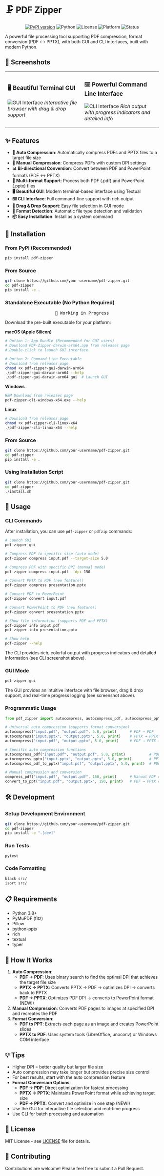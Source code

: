 # 🗜️ PDF Zipper

<div align="center">

[![PyPI version](https://badge.fury.io/py/pdf-zipper.svg)](https://badge.fury.io/py/pdf-zipper)
![Python](https://img.shields.io/badge/python-3.8+-blue.svg)
![License](https://img.shields.io/badge/license-MIT-green.svg)
![Platform](https://img.shields.io/badge/platform-macOS%20%7C%20Linux%20-lightgrey.svg)
![Status](https://img.shields.io/badge/status-stable-brightgreen.svg)

</div>

A powerful file processing tool supporting PDF compression, format conversion (PDF ↔ PPTX), with both GUI and CLI interfaces, built with modern Python.

## 📸 Screenshots

<div align="center">
<table>
<tr>
<td width="50%">

### 🖥️ Beautiful Terminal GUI
![GUI Interface](./examples/screenshot-gui.png)
*Interactive file browser with drag & drop support*

</td>
<td width="50%">

### ⌨️ Powerful Command Line Interface
![CLI Interface](./examples/screenshot-cli.png)
*Rich output with progress indicators and detailed info*

</td>
</tr>
</table>
</div>

## ✨ Features

- **🎯 Auto Compression**: Automatically compress PDFs and PPTX files to a target file size
- **🔧 Manual Compression**: Compress PDFs with custom DPI settings
- **📊 Bi-directional Conversion**: Convert between PDF and PowerPoint formats (PDF ↔ PPTX)
- **📁 Multi-format Support**: Process both PDF (.pdf) and PowerPoint (.pptx) files
- **🖥️ Beautiful GUI**: Modern terminal-based interface using Textual
- **⌨️ CLI Interface**: Full command-line support with rich output
- **📁 Drag & Drop Support**: Easy file selection in GUI mode
- **🔄 Format Detection**: Automatic file type detection and validation
- **📦 Easy Installation**: Install as a system command

## 🚀 Installation

### From PyPI (Recommended)
```bash
pip install pdf-zipper
```

### From Source
```bash
git clone https://github.com/your-username/pdf-zipper.git
cd pdf-zipper
pip install -e .
```

### Standalone Executable (No Python Required)

<pre align="center">
🧪 Working in Progress
</pre>

Download the pre-built executable for your platform:

**macOS (Apple Silicon)**
```bash
# Option 1: App Bundle (Recommended for GUI users)
# Download PDF-Zipper-darwin-arm64.app from releases page
# Double-click to launch GUI interface

# Option 2: Command Line Executable
# Download from releases page
chmod +x pdf-zipper-gui-darwin-arm64
./pdf-zipper-gui-darwin-arm64 --help
./pdf-zipper-gui-darwin-arm64 gui  # Launch GUI
```

**Windows**
```cmd
REM Download from releases page
pdf-zipper-cli-windows-x64.exe --help
```

**Linux**
```bash
# Download from releases page
chmod +x pdf-zipper-cli-linux-x64
./pdf-zipper-cli-linux-x64 --help
```

### From Source
```bash
git clone https://github.com/your-username/pdf-zipper.git
cd pdf-zipper
pip install -e .
```

### Using Installation Script
```bash
git clone https://github.com/your-username/pdf-zipper.git
cd pdf-zipper
./install.sh
```

## 📖 Usage

### CLI Commands

After installation, you can use `pdf-zipper` or `pdfzip` commands:

```bash
# Launch GUI
pdf-zipper gui

# Compress PDF to specific size (auto mode)
pdf-zipper compress input.pdf --target-size 5.0

# Compress PDF with specific DPI (manual mode)
pdf-zipper compress input.pdf --dpi 150

# Convert PPTX to PDF (new feature!)
pdf-zipper compress presentation.pptx

# Convert PDF to PowerPoint
pdf-zipper convert input.pdf

# Convert PowerPoint to PDF (new feature!)
pdf-zipper convert presentation.pptx

# Show file information (supports PDF and PPTX)
pdf-zipper info input.pdf
pdf-zipper info presentation.pptx

# Show help
pdf-zipper --help
```

The CLI provides rich, colorful output with progress indicators and detailed information (see CLI screenshot above).

### GUI Mode
```bash
pdf-zipper gui
```

The GUI provides an intuitive interface with file browser, drag & drop support, and real-time progress logging (see screenshot above).

### Programmatic Usage
```python
from pdf_zipper import autocompress, autocompress_pdf, autocompress_pptx, autocompress_pdf_to_pptx, compress_pdf, convert_to_ppt

# Universal auto compression (supports format conversion)
autocompress("input.pdf", "output.pdf", 5.0, print)      # PDF → PDF
autocompress("input.pptx", "output.pptx", 5.0, print)    # PPTX → PPTX
autocompress("input.pdf", "output.pptx", 5.0, print)     # PDF → PPTX (NEW!)

# Specific auto compression functions
autocompress_pdf("input.pdf", "output.pdf", 5.0, print)           # PDF → PDF
autocompress_pptx("input.pptx", "output.pptx", 5.0, print)        # PPTX → PPTX
autocompress_pdf_to_pptx("input.pdf", "output.pptx", 5.0, print)  # PDF → PPTX (NEW!)

# Manual compression and conversion
compress_pdf("input.pdf", "output.pdf", 150, print)      # Manual PDF compression
convert_to_ppt("input.pdf", "output.pptx", 150, print)   # PDF → PPTX conversion
```

## 🛠️ Development

### Setup Development Environment
```bash
git clone https://github.com/your-username/pdf-zipper.git
cd pdf-zipper
pip install -e ".[dev]"
```

### Run Tests
```bash
pytest
```

### Code Formatting
```bash
black src/
isort src/
```

## 📋 Requirements

- Python 3.8+
- PyMuPDF (fitz)
- Pillow
- python-pptx
- rich
- textual
- typer

## 🔧 How It Works

1. **Auto Compression**:
   - **PDF → PDF**: Uses binary search to find the optimal DPI that achieves the target file size
   - **PPTX → PPTX**: Converts PPTX → PDF → optimizes DPI → converts back to PPTX
   - **PDF → PPTX**: Optimizes PDF DPI → converts to PowerPoint format (NEW!)
2. **Manual Compression**: Converts PDF pages to images at specified DPI and recreates the PDF
3. **Format Conversion**:
   - **PDF to PPT**: Extracts each page as an image and creates PowerPoint slides
   - **PPTX to PDF**: Uses system tools (LibreOffice, unoconv) or Windows COM interface

## 💡 Tips

- Higher DPI = better quality but larger file size
- Auto compression may take longer but provides precise size control
- For best results, start with the auto compression feature
- **Format Conversion Options**:
  - **PDF → PDF**: Direct optimization for fastest processing
  - **PPTX → PPTX**: Maintains PowerPoint format while achieving target size
  - **PDF → PPTX**: Convert and optimize in one step (NEW!)
- Use the GUI for interactive file selection and real-time progress
- Use CLI for batch processing and automation

## 📄 License

MIT License - see [LICENSE](LICENSE) file for details.

## 🤝 Contributing

Contributions are welcome! Please feel free to submit a Pull Request.
